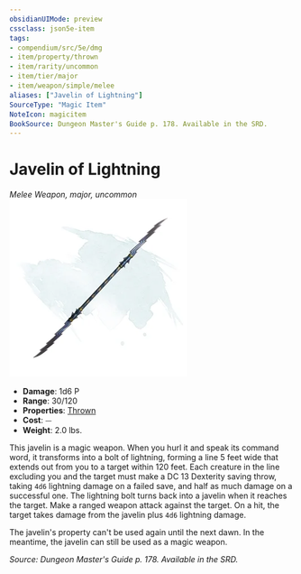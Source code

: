 ```yaml
---
obsidianUIMode: preview
cssclass: json5e-item
tags:
- compendium/src/5e/dmg
- item/property/thrown
- item/rarity/uncommon
- item/tier/major
- item/weapon/simple/melee
aliases: ["Javelin of Lightning"]
SourceType: "Magic Item"
NoteIcon: magicitem
BookSource: Dungeon Master's Guide p. 178. Available in the SRD.
---
```

# Javelin of Lightning
*Melee Weapon, major, uncommon*  
![](https://raw.githubusercontent.com/5etools-mirror-2/5etools-img/main/items/DMG/Javelin%20of%20Lightning.webp#right)  

- **Damage**: 1d6 P
- **Range**: 30/120
- **Properties**: [Thrown](/2-Mechanics/CLI/rules/item-properties.md#Thrown)
- **Cost**: ⏤
- **Weight**: 2.0 lbs.

This javelin is a magic weapon. When you hurl it and speak its command word, it transforms into a bolt of lightning, forming a line 5 feet wide that extends out from you to a target within 120 feet. Each creature in the line excluding you and the target must make a DC 13 Dexterity saving throw, taking `4d6` lightning damage on a failed save, and half as much damage on a successful one. The lightning bolt turns back into a javelin when it reaches the target. Make a ranged weapon attack against the target. On a hit, the target takes damage from the javelin plus `4d6` lightning damage.

The javelin's property can't be used again until the next dawn. In the meantime, the javelin can still be used as a magic weapon.

*Source: Dungeon Master's Guide p. 178. Available in the SRD.*